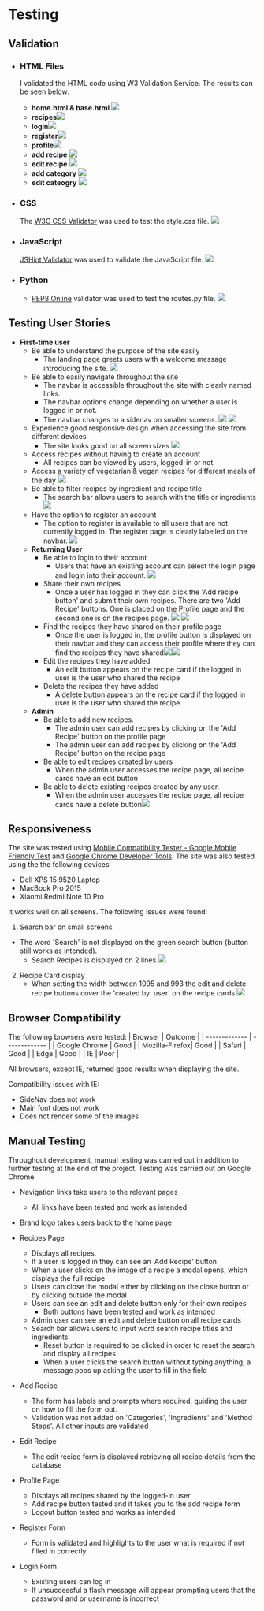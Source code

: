 # **Testing** 
## **Validation**

- ### **HTML Files**
    I validated the HTML code using W3 Validation Service. The results can be seen below:
    - **home.html & base.html** ![](hungrygoat/static/images/readme/validation/welcome.png)
    - **recipes**![](hungrygoat/static/images/readme/validation/recipes.png)
    - **login**![](hungrygoat/static/images/readme/validation/login.png)
    - **register**![](hungrygoat/static/images/readme/validation/register.png)
    - **profile**![](hungrygoat/static/images/readme/validation/profile.png)
    - **add recipe** ![](hungrygoat/static/images/readme/validation/add_recipe.png)
    - **edit recipe** ![](hungrygoat/static/images/readme/validation/edit_recipe.png)
    - **add category** ![](hungrygoat/static/images/readme/validation/add_category.png)
    - **edit cateogry** ![](hungrygoat/static/images/readme/validation/edit_category.png)
- ### **CSS**
    The [W3C CSS Validator](https://jigsaw.w3.org/css-validator/) was used to test the style.css file.
        ![](hungrygoat/static/images/readme/validation/css-validation.png)

- ### **JavaScript**
  [JSHint Validator](https://jshint.com/) was used to validate the JavaScript file.
  ![](hungrygoat/static/images/readme/validation/js-validation.png)

- ### **Python**
  - [PEP8 Online](http://pep8online.com/) validator was used to test the routes.py file.
  ![](hungrygoat/static/images/readme/validation/pep8.png)


## **Testing User Stories**
 - **First-time user**
      - Be able to understand the purpose of the site easily
        -  The landing page greets users with a welcome message introducing the site.
      ![](hungrygoat/static/images/readme/user_stories/homepage.png)
      - Be able to easily navigate throughout the site
        - The navbar is accessible throughout the site with clearly named links.
        - The navbar options change depending on whether a user is logged in or not.
        - The navbar changes to a sidenav on smaller screens.
          ![](hungrygoat/static/images/readme/nav-no-user.png) 
          ![](hungrygoat/static/images/readme/nav-user.png) 
      - Experience good responsive design when accessing the site from different devices
        - The site looks good on all screen sizes
        ![](hungrygoat/static/images/readme/amiresponsive2.png)
      - Access recipes without having to create an account
        - All recipes can be viewed by users, logged-in or not. 
      - Access a variety of vegetarian & vegan recipes for different meals of the day
        ![](hungrygoat/static/images/readme/recipes.png)
      - Be able to filter recipes by ingredient and recipe title
        - The search bar allows users to search with the title or ingredients
         ![](hungrygoat/static/images/readme/user_stories/searchbar.png)
      - Have the option to register an account
        - The option to register is available to all users that are not currently logged in. The register page is clearly labelled on the navbar. 
        ![](hungrygoat/static/images/readme/user_stories/register.png) 
    - **Returning User**
      - Be able to login to their account
        - Users that have an existing account can select the login page and login into their account.
        ![](hungrygoat/static/images/readme/user_stories/login.png) 
      - Share their own recipes
        - Once a user has logged in they can click the 'Add recipe button' and submit their own recipes. There are two 'Add Recipe' buttons. One is placed on the Profile page and the second one is on the recipes page. ![](hungrygoat/static/images/readme/user_stories/recipes.png) ![](hungrygoat/static/images/readme/user_stories/add_recipe.png)
      - Find the recipes they have shared on their profile page
        - Once the user is logged in, the profile button is displayed on their navbar and they can access their profile where they can find the recipes they have shared![](hungrygoat/static/images/readme/nav-user.png)![](hungrygoat/static/images/readme/user_stories/profile.png)
      - Edit the recipes they have added 
        - An edit button appears on the recipe card if the logged in user is the user who shared the recipe 
      - Delete the recipes they have added
        - A delete button appears on the recipe card if the logged in user is the user who shared the recipe  
    - **Admin**
      - Be able to add new recipes.
        - The admin user can add recipes by clicking on the 'Add Recipe' button on the profile page 
        - The admin user can add recipes by clicking on the 'Add Recipe' button on the recipe page 
      - Be able to edit recipes created by users
        - When the admin user accesses the recipe page, all recipe cards have an edit button
      - Be able to delete existing recipes created by any user.
         - When the admin user accesses the recipe page, all recipe cards have a delete button![](hungrygoat/static/images/readme/user_stories/admin-recipes.png)
  

## **Responsiveness**
The site was tested using [Mobile Compatibility Tester - Google Mobile Friendly Test](https://search.google.com/test/mobile-friendly) and [Google Chrome Developer Tools](https://developer.chrome.com/docs/devtools/). The site was also tested using the the following devices 

- Dell XPS 15 9520 Laptop
- MacBook Pro 2015
- Xiaomi Redmi Note 10 Pro


It works well on all screens. The following issues were found:
1. Search bar on small screens
- The word 'Search' is not displayed on the green search button (button still works as intended).
  - Search Recipes is displayed on 2 lines 
![](hungrygoat/static/images/readme/search-bar-issue.png) 
2. Recipe Card display 
   - When setting the width between 1095 and 993 the edit and delete recipe buttons cover the 'created by: user' on the recipe cards
  ![](hungrygoat/static/images/readme/display-issue.png)

## **Browser Compatibility**
The following browsers were tested:
| Browser        | Outcome       | 
| -------------  | ------------- | 
| Google Chrome  | Good          | 
| Mozilla-Firefox| Good          | 
| Safari         | Good          | 
| Edge           | Good          | 
| IE             | Poor          | 

All browsers, except IE, returned good results when displaying the site.

Compatibility issues with IE:
- SideNav does not work
- Main font does not work
- Does not render some of the images

## **Manual Testing**
Throughout development, manual testing was carried out in addition to further testing at the end of the project. Testing was carried out on Google Chrome.

- Navigation links take users to the relevant pages
  - All links have been tested and work as intended 
  
- Brand logo takes users back to the home page

- Recipes Page
  - Displays all recipes. 
  - If a user is logged in they can see an 'Add Recipe' button 
  - When a user clicks on the image of a recipe a modal opens, which displays the full recipe
  - Users can close the modal either by clicking on the close button or by clicking outside the modal
  - Users can see an edit and delete button only for their own recipes
    - Both buttons have been tested and work as intended 
  - Admin user can see an edit and delete button on all recipe cards
  - Search bar allows users to input word search recipe titles and ingredients 
    - Reset button is required to be clicked in order to reset the search and display all recipes
    - When a user clicks the search button without typing anything, a message pops up asking the user to fill in the field

- Add Recipe 
  - The form has labels and prompts where required, guiding the user on how to fill the form out.
  - Validation was not added on 'Categories', 'Ingredients' and 'Method Steps'. All other inputs are validated 
  
- Edit Recipe
  - The edit recipe form is displayed retrieving all recipe details from the database

- Profile Page
  - Displays all recipes shared by the logged-in user
  - Add recipe button tested and it takes you to the add recipe form
  - Logout button tested and works as intended  
  
- Register Form
  - Form is validated and highlights to the user what is required if not filled in correctly

- Login Form
  - Existing users can log in
  - If unsuccessful a flash message will appear prompting users that the password and or username is incorrect

